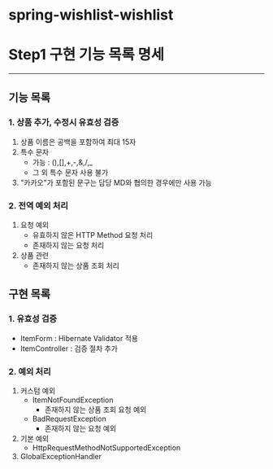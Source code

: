 # spring-wishlist-wishlist

# Step1 구현 기능 목록 명세

---
## 기능 목록
### 1. 상품 추가, 수정시 유효성 검증
   1. 상품 이름은 공백을 포함하여 최대 15자
   2. 특수 문자
        - 가능 : (),[],+,-,&,/,_
        - 그 외 특수 문자 사용 불가
   3. "카카오"가 포함된 문구는 담당 MD와 협의한 경우에만 사용 가능

### 2. 전역 예외 처리
1. 요청 예외 
   - 유효하지 않은 HTTP Method 요청 처리
   - 존재하지 않는 요청 처리
2. 상품 관련 
   - 존재하지 않는 상품 조회 처리

## 구현 목록
### 1. 유효성 검증
- ItemForm : Hibernate Validator 적용
- ItemController : 검증 절차 추가

### 2. 예외 처리
1. 커스텀 예외 
   - ItemNotFoundException
     - 존재하지 않는 상품 조회 요청 예외
   - BadRequestException
     - 존재하지 않는 요청 예외
2. 기본 예외
   - HttpRequestMethodNotSupportedException
3. GlobalExceptionHandler